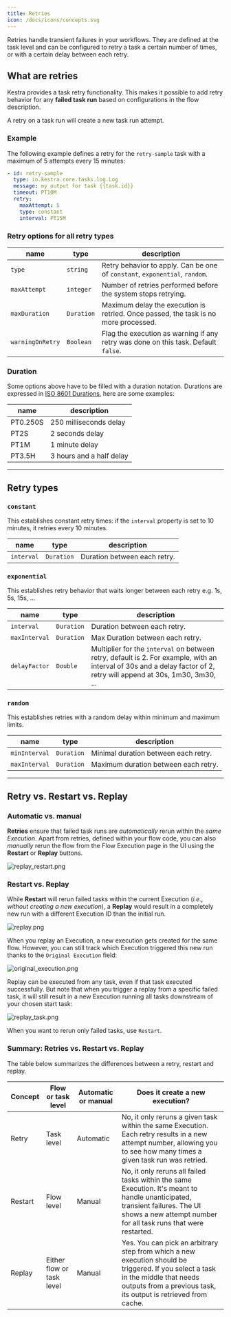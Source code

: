 ```yaml
---
title: Retries
icon: /docs/icons/concepts.svg
---
```


Retries handle transient failures in your workflows. They are defined at the task level and can be configured to retry a task a certain number of times, or with a certain delay between each retry.

## What are retries

Kestra provides a task retry functionality. This makes it possible to add retry behavior for any **failed task run** based on configurations in the flow description.

A retry on a task run will create a new task run attempt.

### Example

The following example defines a retry for the `retry-sample` task with a maximum of 5 attempts every 15 minutes:

```yaml
- id: retry-sample
  type: io.kestra.core.tasks.log.Log
  message: my output for task {{task.id}}
  timeout: PT10M
  retry:
    maxAttempt: 5
    type: constant
    interval: PT15M
```

### Retry options for all retry types

| name             | type       | description                                                                         |
|------------------|------------|-------------------------------------------------------------------------------------|
| `type`           | `string`   | Retry behavior to apply. Can be one of `constant`, `exponential`, `random`.         |
| `maxAttempt`     | `integer`  | Number of retries performed before the system stops retrying.                       |
| `maxDuration`    | `Duration` | Maximum delay the execution is retried. Once passed, the task is no more processed. |
| `warningOnRetry` | `Boolean`  | Flag the execution as warning if any retry was done on this task. Default `false`.  |

### Duration

Some options above have to be filled with a duration notation.
Durations are expressed in [ISO 8601 Durations](https://en.wikipedia.org/wiki/ISO_8601#Durations), here are some examples:

| name     | description              |
|----------|--------------------------|
| PT0.250S | 250 milliseconds delay   |
| PT2S     | 2 seconds delay          |
| PT1M     | 1 minute delay           |
| PT3.5H   | 3 hours and a half delay |

---

## Retry types


### `constant`
This establishes constant retry times: if the `interval` property is set to 10 minutes, it retries every 10 minutes.

| name       | type       | description                  |
|------------|------------|------------------------------|
| `interval` | `Duration` | Duration between each retry. |

### `exponential`
This establishes retry behavior that waits longer between each retry e.g. 1s, 5s, 15s, ...

| name          | type       | description                                                                                                                                                           |
|---------------|------------|-----------------------------------------------------------------------------------------------------------------------------------------------------------------------|
| `interval`    | `Duration` | Duration between each retry.                                                                                                                                          |
| `maxInterval` | `Duration` | Max Duration between each retry.                                                                                                                                      |
| `delayFactor` | `Double`   | Multiplier for the `interval` on between retry, default is 2. For example, with an interval of 30s and a delay factor of 2, retry will append at 30s, 1m30, 3m30, ... |

### `random`
This establishes retries with a random delay within minimum and maximum limits.

| name          | type       | description                          |
|---------------|------------|--------------------------------------|
| `minInterval` | `Duration` | Minimal duration between each retry. |
| `maxInterval` | `Duration` | Maximum duration between each retry. |

---

## Retry vs. Restart vs. Replay

### Automatic vs. manual

**Retries** ensure that failed task runs are *automatically* rerun within the *same Execution*. Apart from retries, defined within your flow code, you can also *manually* rerun the flow from the Flow Execution page in the UI using the **Restart** or **Replay** buttons.

![replay_restart.png](/docs/developer-guide/failure/replay_restart.png)

### Restart vs. Replay

While **Restart** will rerun failed tasks within the current Execution (*i.e., without creating a new execution*), a **Replay** would result in a completely new run with a different Execution ID than the initial run.

![replay.png](/docs/developer-guide/failure/replay.png)

When you replay an Execution, a new execution gets created for the same flow. However, you can still track which Execution triggered this new run thanks to the `Original Execution` field:

![original_execution.png](/docs/developer-guide/failure/original_execution.png)

Replay can be executed from any task, even if that task executed successfully.
But note that when you trigger a replay from a specific failed task, it will still result in a new Execution running all tasks downstream of your chosen start task:

![replay_task.png](/docs/developer-guide/failure/replay_task.png)

When you want to rerun only failed tasks, use `Restart`.


### Summary: Retries vs. Restart vs. Replay

The table below summarizes the differences between a retry, restart and replay.

| Concept | Flow or task level        | Automatic or manual | Does it create a new execution?                                                                                                                                                                     |
|---------|---------------------------|---------------------|-----------------------------------------------------------------------------------------------------------------------------------------------------------------------------------------------------|
| Retry   | Task level                | Automatic           | No, it only reruns a given task within the same Execution. Each retry results in a new attempt number, allowing you to see how many times a given task run was retried.                             |
| Restart | Flow level                | Manual              | No, it only reruns all failed tasks within the same Execution. It's meant to handle unanticipated, transient failures. The UI shows a new attempt number for all task runs that were restarted.     |
| Replay  | Either flow or task level | Manual              | Yes. You can pick an arbitrary step from which a new execution should be triggered. If you select a task in the middle that needs outputs from a previous task, its output is retrieved from cache. |

